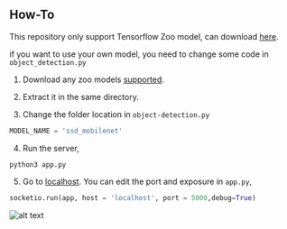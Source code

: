 ## How-To

This repository only support Tensorflow Zoo model, can download [here](https://github.com/tensorflow/models/blob/master/research/object_detection/g3doc/detection_model_zoo.md).

if you want to use your own model, you need to change some code in `object_detection.py`

1. Download any zoo models [supported](https://github.com/tensorflow/models/blob/master/research/object_detection/g3doc/detection_model_zoo.md).

2. Extract it in the same directory.

3. Change the folder location in `object-detection.py`

```python
MODEL_NAME = 'ssd_mobilenet'
```

4. Run the server,
```
python3 app.py
```

5. Go to [localhost](localhost:5000). You can edit the port and exposure in `app.py`,

```python
socketio.run(app, host = 'localhost', port = 5000,debug=True)
```

![alt text](screenshot.png)
